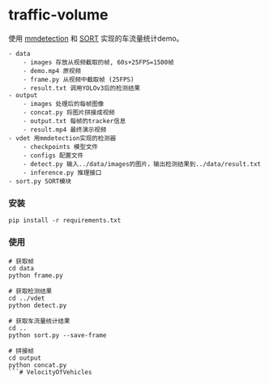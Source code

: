 # traffic-volume

使用 [mmdetection](https://github.com/open-mmlab/mmdetection) 和 [SORT](https://github.com/abewley/sort) 实现的车流量统计demo。

```
- data
    - images 存放从视频截取的帧, 60s+25FPS=1500帧
    - demo.mp4 原视频
    - frame.py 从视频中截取帧 (25FPS)
    - result.txt 调用YOLOv3后的检测结果
- output
    - images 处理后的每帧图像
    - concat.py 将图片拼接成视频
    - output.txt 每帧的tracker信息
    - result.mp4 最终演示视频
- vdet 用mmdetection实现的检测器
    - checkpoints 模型文件
    - configs 配置文件
    - detect.py 输入../data/images的图片，输出检测结果到../data/result.txt
    - inference.py 推理接口
- sort.py SORT模块
```

### 安装

```shell
pip install -r requirements.txt
```

### 使用

```shell
# 获取帧
cd data
python frame.py
```

```shell
# 获取检测结果
cd ../vdet
python detect.py
```

```shell
# 获取车流量统计结果
cd ..
python sort.py --save-frame
```

```shell
# 拼接帧
cd output
python concat.py
```# VelocityOfVehicles
